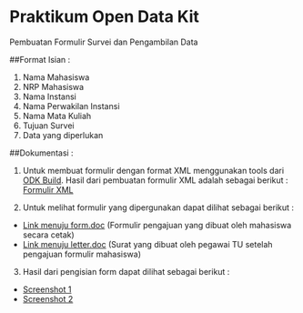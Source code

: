 # Praktikum Open Data Kit

Pembuatan Formulir Survei dan Pengambilan Data

##Format Isian :
 1. Nama Mahasiswa
 2. NRP Mahasiswa
 3. Nama Instansi
 4. Nama Perwakilan Instansi
 5. Nama Mata Kuliah
 6. Tujuan Survei
 7. Data yang diperlukan
 
##Dokumentasi :
 1. Untuk membuat formulir dengan format XML menggunakan tools dari [ODK Build][5]. Hasil dari pembuatan formulir XML adalah sebagai berikut : [Formulir XML][1]

 2. Untuk melihat formulir yang dipergunakan dapat dilihat sebagai berikut :
 - [Link menuju form.doc][2] (Formulir pengajuan yang dibuat oleh mahasiswa secara cetak)
 - [Link menuju letter.doc][6] (Surat yang dibuat oleh pegawai TU setelah pengajuan formulir mahasiswa)
 
 3. Hasil dari pengisian form dapat dilihat sebagai berikut :
 - [Screenshot 1][3]
 - [Screenshot 2][4]


  [1]: https://github.com/adnanfajr/tost/blob/master/form/Form%20Survei%20dan%20Pengambilan%20Data.xml
  [2]: https://github.com/adnanfajr/tost/blob/master/doc/form.doc
  [3]: https://github.com/adnanfajr/tost/blob/master/doc/screenshot-1.png
  [4]: https://github.com/adnanfajr/tost/blob/master/doc/screenshot-2.png
  [5]: https://opendatakit.org/use/build/
  [6]: https://github.com/adnanfajr/tost/blob/master/doc/letter.doc
